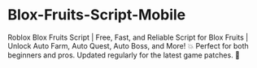# Blox-Fruits-Script-Mobile
Roblox Blox Fruits Script | Free, Fast, and Reliable Script for Blox Fruits | Unlock Auto Farm, Auto Quest, Auto Boss, and More! 💥 Perfect for both beginners and pros. Updated regularly for the latest game patches. 🌟

